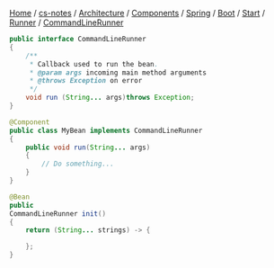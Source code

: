 [Home](https://mengxianbin.github.io) /
[cs-notes](https://mengxianbin.github.io/cs-notes/site) /
[Architecture](https://mengxianbin.github.io/cs-notes/site/Architecture) /
[Components](https://mengxianbin.github.io/cs-notes/site/Architecture/Components) /
[Spring](https://mengxianbin.github.io/cs-notes/site/Architecture/Components/Spring) /
[Boot](https://mengxianbin.github.io/cs-notes/site/Architecture/Components/Spring/Boot) /
[Start](https://mengxianbin.github.io/cs-notes/site/Architecture/Components/Spring/Boot/Start) /
[Runner](https://mengxianbin.github.io/cs-notes/site/Architecture/Components/Spring/Boot/Start/Runner) /
[CommandLineRunner](https://mengxianbin.github.io/cs-notes/site/Architecture/Components/Spring/Boot/Start/Runner/CommandLineRunner)

```java
public interface CommandLineRunner
{
    /**
     * Callback used to run the bean.
     * @param args incoming main method arguments
     * @throws Exception on error
     */
    void run (String... args)throws Exception;
}
```
```java
@Component
public class MyBean implements CommandLineRunner
{
    public void run(String... args)
    {
        // Do something...
    }
}
```

```java
@Bean
public
CommandLineRunner init()
{
    return (String... strings) -> {

    };
}
```
